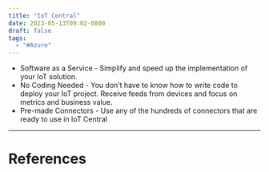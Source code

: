```yaml
---
title: "IoT Central"
date: 2023-05-13T09:02-0800
draft: false
tags: 
  - "#Azure"
---
```


- Software as a Service - Simplify and speed up the implementation of your IoT solution. 
- No Coding Needed - You don’t have to know how to write code to deploy your IoT project. Receive feeds from devices and focus on metrics and business value.
- Pre-made Connectors - Use any of the hundreds of connectors that are ready to use in IoT Central

---
# References

